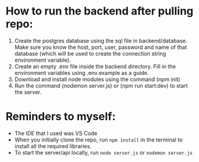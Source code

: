 # How to run the backend after pulling repo:
1) Create the postgres database using the sql file in backend/database. Make sure you know the host, port, user, password and name of that database (which will be used to create the connection string environment variable).
2) Create an empty .env file inside the backend directory. Fill in the environment variables using .env.example as a guide. 
3) Download and install node modules using the command (npm init)
4) Run the command (nodemon server.js) or (npm run start:dev) to start the server.

# Reminders to myself: 
- The IDE that I used was VS Code
- When you initially clone the repo, run `npm install` in the terminal to install all the required libraries.
- To start the server/api locally, run `node server.js` or `nodemon server.js`
